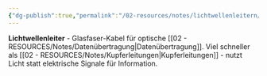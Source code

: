 ```yaml
---
{"dg-publish":true,"permalink":"/02-resources/notes/lichtwellenleitern/","tags":["netzwerk/kabel","übertragung/optisch"],"noteIcon":"","updated":"2025-08-27T15:03:20.319+02:00"}
---
```



**Lichtwellenleiter** - Glasfaser-Kabel für optische [[02 - RESOURCES/Notes/Datenübertragung\|Datenübertragung]].
Viel schneller als [[02 - RESOURCES/Notes/Kupferleitungen\|Kupferleitungen]] - nutzt Licht statt elektrische Signale für Information.
